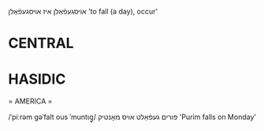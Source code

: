 אויסגעפֿאַלן
איז אויסגעפֿאַלן
'to fall (a day), occur'

CENTRAL
========

HASIDIC
=======
= AMERICA = 

/ˈpiːrəm gəˈfalt ous ˈmuntɩg̥/ פּורים געפֿאַלט אויס מאָנטיק 'Purim falls on Monday'